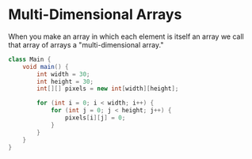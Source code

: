 # Multi-Dimensional Arrays

When you make an array in which each element is itself an array
we call that array of arrays a "multi-dimensional array."

```java
class Main {
    void main() {
        int width = 30;
        int height = 30;
        int[][] pixels = new int[width][height];

        for (int i = 0; i < width; i++) {
            for (int j = 0; j < height; j++) {
                pixels[i][j] = 0;
            }
        }
    }
}
```
